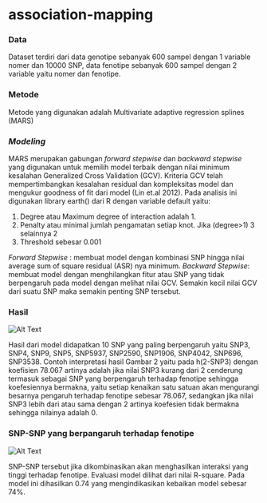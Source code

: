# association-mapping

### Data
Dataset terdiri dari data genotipe sebanyak 600 sampel dengan 1 variable nomer dan 10000 SNP, data fenotipe sebanyak 600 sampel dengan 2 variable yaitu nomer dan fenotipe.
### Metode
Metode yang digunakan adalah Multivariate adaptive regression splines (MARS)
### *Modeling*
MARS merupakan gabungan *forward stepwise* dan *backward stepwise* yang digunakan untuk memilih model terbaik dengan nilai minimum kesalahan Generalized Cross Validation (GCV).
Kriteria GCV telah mempertimbangkan kesalahan residual dan kompleksitas model dan mengukur goodness of fit dari model (Lin et.al 2012).
Pada analisis ini digunakan library earth() dari R dengan variable default yaitu: 
1. Degree atau Maximum degree of interaction adalah 1. 
2. Penalty atau minimal jumlah pengamatan setiap knot. Jika (degree>1) 3 selainnya 2 
3. Threshold sebesar 0.001

*Forward Stepwise* : membuat model dengan kombinasi SNP hingga nilai average sum of square residual (ASR) nya minimum.
*Backward Stepwise*: membuat model dengan menghilangkan fitur atau SNP yang tidak berpengaruh pada model dengan melihat nilai GCV. Semakin kecil nilai GCV dari suatu SNP maka semakin penting SNP tersebut.
### Hasil
![Alt Text](https://user-images.githubusercontent.com/46989222/84624576-da49eb80-af0b-11ea-97f5-9f39fca1799a.PNG)

Hasil dari model didapatkan 10 SNP yang paling berpengaruh yaitu SNP3, SNP4, SNP9, SNP5, SNP5937, SNP2590, SNP1906, SNP4042, SNP696, SNP3538.
Contoh interpretasi hasil Gambar 2 yaitu pada h(2-SNP3) dengan koefisien 78.067 artinya adalah jika nilai SNP3 kurang dari 2 cenderung termasuk sebagai SNP yang berpengaruh terhadap fenotipe sehingga koefesiennya bermakna, yaitu setiap kenaikan satu satuan akan
mengurangi besarnya pengaruh terhadap fenotipe sebesar 78.067, sedangkan jika nilai SNP3 lebih dari atau sama dengan 2 artinya koefesien tidak bermakna sehingga nilainya adalah 0.
### SNP-SNP yang berpangaruh terhadap fenotipe
![Alt Text](https://user-images.githubusercontent.com/46989222/84624572-d918be80-af0b-11ea-919d-bcf52770bfd8.PNG)

SNP-SNP tersebut jika dikombinasikan akan menghasilkan interaksi yang tinggi terhadap fenotipe.
Evaluasi model dilihat dari nilai R-square.
Pada model ini dihasilkan 0.74 yang mengindikasikan kebaikan model sebesar 74%.

